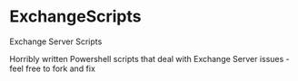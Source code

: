 # ExchangeScripts
Exchange Server Scripts

Horribly written Powershell scripts that deal with Exchange Server issues - feel free to fork and fix 

